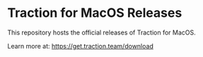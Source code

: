 # Traction for MacOS Releases

This repository hosts the official releases of Traction for MacOS.

Learn more at: <https://get.traction.team/download>
